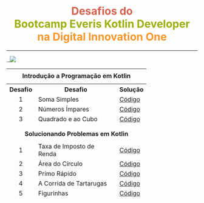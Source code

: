 <h1 align="center"><font color="#D5614E">Desafios do </font><br/>
    <font color="#9BAE04">Bootcamp Everis Kotlin Developer</font><br/>
   <font color="#FA962A"> na Digital Innovation One</font>
</h1>

------

<img src="https://hermes.digitalinnovation.one/site/images/logo-footer.png" alt="gfdg" style="zoom:20%;" />![](https://www.everis.com/sites/all/themes/everis/logo.png)





<div align="center">
    <table style="height: 339px;" border="0">
        <tbody>
                		<!------------------- tabela 1 ------------------->
            <tr style="height: 40px;">
                <td style="text-align: center; height: 40px; width: 331px;" colspan="3"><strong>Introdu&ccedil;&atilde;o a Programa&ccedil;&atilde;o em Kotlin</strong></th>
            </tr>
            <tr style="height: 18px;">
                <th style="text-align: center; height: 18px; width: 59px;">Desafio</th>
                <th style="height: 18px; width: 198px;">Desafio</th>
                <th style="height: 18px; width: 62px;">Solu&ccedil;&atilde;o</th>
            </tr>
            <tr style="height: 18px;">
                <td style="text-align: center; height: 18px; width: 59px;">1</td>
                <td style="height: 18px; width: 198px;">Soma Simples</td>
                <td style="height: 18px; width: 62px;"><a href="https://github.com/LuizCorrea-Dev/d1-1" target="_blank">C&oacute;digo</a></td>
            </tr>
            <tr style="height: 18px;">
                <td style="text-align: center; height: 18px; width: 59px;">2</td>
                <td style="height: 18px; width: 198px;">N&uacute;meros &Iacute;mpares</td>
                <td style="height: 18px; width: 62px;"><a href="https://github.com/LuizCorrea-Dev/d1-2" target="_blank">C&oacute;digo</a></td>
            </tr>
            <tr style="height: 18px;">
                <td style="text-align: center; height: 18px; width: 59px;">3</td>
                <td style="height: 18px; width: 198px;">Quadrado e ao Cubo</td>
                <td style="height: 18px; width: 62px;"><a href="https://github.com/LuizCorrea-Dev/d1-3" target="_blank">C&oacute;digo</a></td>
            </tr>
    		<!------------------- tabela 2 ------------------->
    		<tr><td colspan="3"></td></tr>
            <tr style="height: 40px;">
                <td style="text-align: center; height: 40px; width: 331px;" colspan="3"><strong>Solucionando Problemas em Kotlin</strong></td>
            </tr>
            <tr style="height: 18px;">
                <td style="text-align: center; height: 18px; width: 59px;">1</td>
                <td style="height: 18px; width: 198px;">Taxa de Imposto de Renda</td>
                <td style="height: 18px; width: 62px;"><a href="https://github.com/LuizCorrea-Dev/d2-1" target="_blank" rel="noopener">C&oacute;digo</a></td>
            </tr>
            <tr style="height: 18px;">
                <td style="text-align: center; height: 18px; width: 59px;">2</td>
                <td style="height: 18px; width: 198px;">&Aacute;rea do C&iacute;rculo</td>
                <td style="height: 18px; width: 62px;"><a href="https://github.com/LuizCorrea-Dev/d2-2" target="_blank" rel="noopener">C&oacute;digo</a></td>
            </tr>
            <tr style="height: 18px;">
                <td style="text-align: center; height: 18px; width: 59px;">3</td>
                <td style="height: 18px; width: 198px;">Primo R&aacute;pido</td>
                <td style="height: 18px; width: 62px;"><a href="https://github.com/LuizCorrea-Dev/d2-3" target="_blank" rel="noopener">C&oacute;digo</a></td>
            </tr>
            <tr style="height: 18px;">
                <td style="text-align: center; height: 18px; width: 59px;">4</td>
                <td style="height: 18px; width: 198px;">A Corrida de Tartarugas</td>
                <td style="height: 18px; width: 62px;"><a href="https://github.com/LuizCorrea-Dev/d2-4" target="_blank" rel="noopener">C&oacute;digo</a></td>
            </tr>
            <tr style="height: 18px;">
                <td style="text-align: center; height: 18px; width: 59px;">5</td>
                <td style="height: 18px; width: 198px;">Figurinhas</td>
                <td style="height: 18px; width: 62px;"><a href="https://github.com/LuizCorrea-Dev/d2-5" target="_blank" rel="noopener">C&oacute;digo</a></td>
            </tr>
    		<!------------------- tabela 3 ------------------->
    		<tr><td colspan="3"></td></tr>
            <tr style="height: 40px;">
                <td style="text-align: center; height: 40px; width: 331px;" colspan="3"><strong>Praticando Programa&ccedil;&atilde;o em Kotlin</strong></td>
            </tr>
            <tr style="height: 18px;">
                <td style="text-align: center; height: 18px; width: 59px;">1</td>
                <td style="height: 18px; width: 198px;">O jogo Matem&aacute;tico de Paula</td>
                <td style="height: 18px; width: 62px;"><a href="https://github.com/LuizCorrea-Dev/d3-1" target="_blank" rel="noopener">C&oacute;digo</a></td>
            </tr>
            <tr style="height: 18px;">
                <td style="text-align: center; height: 18px; width: 59px;">2</td>
                <td style="height: 18px; width: 198px;">Convers&atilde;o Simples de Base</td>
                <td style="height: 18px; width: 62px;"><a href="https://github.com/LuizCorrea-Dev/d3-2" target="_blank" rel="noopener">C&oacute;digo</a></td>
            </tr>
            <tr style="height: 18px;">
                <td style="text-align: center; height: 18px; width: 59px;">3</td>
                <td style="height: 18px; width: 198px;">Bob Conduite</td>
                <td style="height: 18px; width: 62px;"><a href="https://github.com/LuizCorrea-Dev/d3-3" target="_blank" rel="noopener">C&oacute;digo</a></td>
            </tr>
        </tbody>
	</table>
</div>    



